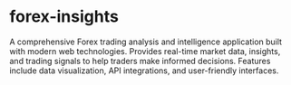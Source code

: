 # forex-insights
A comprehensive Forex trading analysis and intelligence application built with modern web technologies. Provides real-time market data, insights, and trading signals to help traders make informed decisions. Features include data visualization, API integrations, and user-friendly interfaces.
